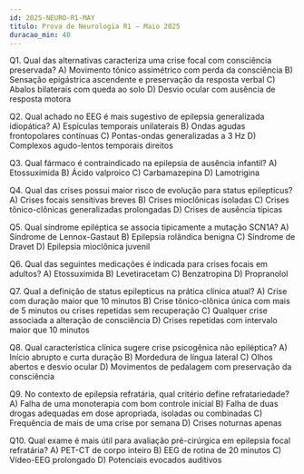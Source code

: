 ```yaml
---
id: 2025-NEURO-R1-MAY
titulo: Prova de Neurologia R1 – Maio 2025
duracao_min: 40
---
```


Q1. Qual das alternativas caracteriza uma crise focal com consciência preservada?
A) Movimento tônico assimétrico com perda da consciência
B) Sensação epigástrica ascendente e preservação da resposta verbal
C) Abalos bilaterais com queda ao solo
D) Desvio ocular com ausência de resposta motora

Q2. Qual achado no EEG é mais sugestivo de epilepsia generalizada idiopática?
A) Espículas temporais unilaterais
B) Ondas agudas frontopolares contínuas
C) Pontas-ondas generalizadas a 3 Hz
D) Complexos agudo-lentos temporais direitos

Q3. Qual fármaco é contraindicado na epilepsia de ausência infantil?
A) Etossuximida
B) Ácido valproico
C) Carbamazepina
D) Lamotrigina

Q4. Qual das crises possui maior risco de evolução para status epilepticus?
A) Crises focais sensitivas breves
B) Crises mioclônicas isoladas
C) Crises tônico-clônicas generalizadas prolongadas
D) Crises de ausência típicas

Q5. Qual síndrome epiléptica se associa tipicamente a mutação SCN1A?
A) Síndrome de Lennox-Gastaut
B) Epilepsia rolândica benigna
C) Síndrome de Dravet
D) Epilepsia mioclônica juvenil

Q6. Qual das seguintes medicações é indicada para crises focais em adultos?
A) Etossuximida
B) Levetiracetam
C) Benzatropina
D) Propranolol

Q7. Qual a definição de status epilepticus na prática clínica atual?
A) Crise com duração maior que 10 minutos
B) Crise tônico-clônica única com mais de 5 minutos ou crises repetidas sem recuperação
C) Qualquer crise associada a alteração de consciência
D) Crises repetidas com intervalo maior que 10 minutos

Q8. Qual característica clínica sugere crise psicogênica não epiléptica?
A) Início abrupto e curta duração
B) Mordedura de língua lateral
C) Olhos abertos e desvio ocular
D) Movimentos de pedalagem com preservação da consciência

Q9. No contexto de epilepsia refratária, qual critério define refratariedade?
A) Falha de uma monoterapia com bom controle inicial
B) Falha de duas drogas adequadas em dose apropriada, isoladas ou combinadas
C) Frequência de mais de uma crise por semana
D) Crises noturnas apenas

Q10. Qual exame é mais útil para avaliação pré-cirúrgica em epilepsia focal refratária?
A) PET-CT de corpo inteiro
B) EEG de rotina de 20 minutos
C) Vídeo-EEG prolongado
D) Potenciais evocados auditivos
